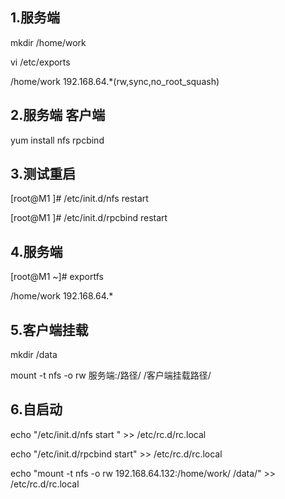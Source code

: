 ## 1.服务端

mkdir /home/work

vi /etc/exports

/home/work 192.168.64.*(rw,sync,no_root_squash)

## 2.服务端 客户端

yum install nfs rpcbind

## 3.测试重启

[root@M1 ]# /etc/init.d/nfs restart 

[root@M1 ]# /etc/init.d/rpcbind restart 

## 4.服务端

[root@M1 ~]# exportfs 

/home/work    	192.168.64.*

## 5.客户端挂载
mkdir /data

mount -t nfs -o rw 服务端:/路径/ /客户端挂载路径/

## 6.自启动

echo "/etc/init.d/nfs start " >> /etc/rc.d/rc.local

echo "/etc/init.d/rpcbind start" >> /etc/rc.d/rc.local

echo "mount -t nfs -o rw 192.168.64.132:/home/work/ /data/" >> /etc/rc.d/rc.local 
